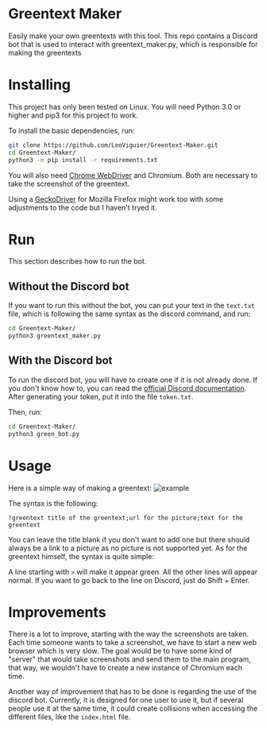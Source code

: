 # Greentext Maker

Easily make your own greentexts with this tool.
This repo contains a Discord bot that is used to interact with greentext_maker.py, which is responsible for making the greentexts


# Installing

This project has only been tested on Linux.
You will need Python 3.0 or higher and pip3 for this project to work.

To install the basic dependencies, run:
```bash
git clone https://github.com/LeoViguier/Greentext-Maker.git
cd Greentext-Maker/
python3 -m pip install -r requirements.txt
```

You will also need [Chrome WebDriver](https://chromedriver.chromium.org/downloads) and Chromium. Both are necessary to take the screenshot of the greentext.

Using a [GeckoDriver](https://github.com/mozilla/geckodriver) for Mozilla Firefox might work too with some adjustments to the code but I haven't tryed it.


# Run
This section describes how to run the bot.
## Without the Discord bot
If you want to run this without the bot, you can put your text in the `text.txt` file, which is following the same syntax as the discord command, and run:
```bash
cd Greentext-Maker/
python3 greentext_maker.py
```

## With the Discord bot
To run the discord bot, you will have to create one if it is not already done. If you don't know how to, you can read the [official Discord documentation](https://discord.com/developers/docs/tutorials/hosting-on-cloudflare-workers#creating-an-app-on-discord). After generating your token, put it into the file `token.txt`.

Then, run:
```bash
cd Greentext-Maker/
python3 green_bot.py
```


# Usage

Here is a simple way of making a greentext:
![example](https://i.imgur.com/5pTDlVk.png)

The syntax is the following:

`!greentext title of the greentext;url for the picture;text for the greentext`

You can leave the title blank if you don't want to add one but there should always be a link to a picture as no picture is not supported yet.
As for the greentext himself, the syntax is quite simple:

A line starting with `>` will make it appear green.
All the other lines will appear normal.
If you want to go back to the line on Discord, just do Shift + Enter.


# Improvements

There is a lot to improve, starting with the way the screenshots are taken. Each time someone wants to take a screenshot, we have to start a new web browser which is very slow. The goal would be to have some kind of "server" that would take screenshots and send them to the main program, that way, we wouldn't have to create a new instance of Chromium each time.

Another way of improvement that has to be done is regarding the use of the discord bot.
Currently, it is designed for one user to use it, but if several people use it at the same time, it could create collisions when accessing the different files, like the `index.html` file.
